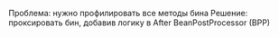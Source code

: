 Проблема: нужно профилировать все методы бина
Решение: проксировать бин, добавив логику в After BeanPostProcessor (BPP)